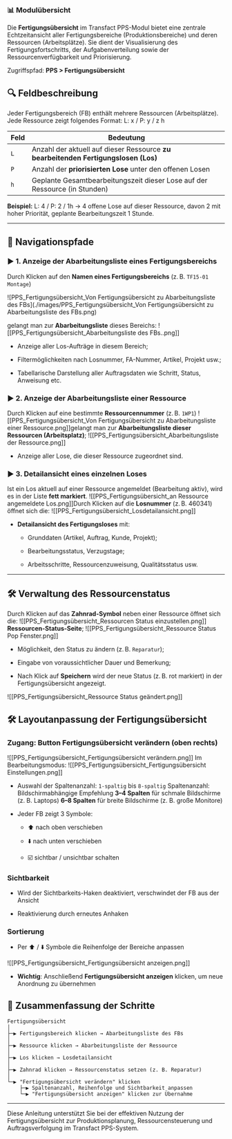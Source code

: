 ### 📊 Modulübersicht

Die **Fertigungsübersicht** im Transfact PPS-Modul bietet eine zentrale Echtzeitansicht aller Fertigungsbereiche (Produktionsbereiche) und deren Ressourcen (Arbeitsplätze). Sie dient der Visualisierung des Fertigungsfortschritts, der Aufgabenverteilung sowie der Ressourcenverfügbarkeit und Priorisierung.

Zugriffspfad: **PPS > Fertigungsübersicht**

## 🔍 Feldbeschreibung

Jeder Fertigungsbereich (FB) enthält mehrere Ressourcen (Arbeitsplätze). Jede Ressource zeigt folgendes Format: L: x / P: y / z h

|Feld|Bedeutung|
|---|---|
|`L`|Anzahl der aktuell auf dieser Ressource **zu bearbeitenden Fertigungslosen (Los)**|
|`P`|Anzahl der **priorisierten Lose** unter den offenen Losen|
|`h`|Geplante Gesamtbearbeitungszeit dieser Lose auf der Ressource (in Stunden)|

**Beispiel:** L: 4 / P: 2 / 1h → 4 offene Lose auf dieser Ressource, davon 2 mit hoher Priorität, geplante Bearbeitungszeit 1 Stunde.

---

## 🚪 Navigationspfade


### ▶ 1. Anzeige der Abarbeitungsliste eines Fertigungsbereichs

Durch Klicken auf den **Namen eines Fertigungsbereichs** (z. B. `TF15-01 Montage`) 

![PPS_Fertigungsübersicht_Von Fertigungsübersicht zu Abarbeitungsliste des FBs](./images/PPS_Fertigungsübersicht_Von Fertigungsübersicht zu Abarbeitungsliste des FBs.png)

gelangt man zur **Abarbeitungsliste** dieses Bereichs:
![[PPS_Fertigungsübersicht_Abarbeitungsliste des FBs..png]]
- Anzeige aller Los-Aufträge in diesem Bereich;
    
- Filtermöglichkeiten nach Losnummer, FA-Nummer, Artikel, Projekt usw.;
    
- Tabellarische Darstellung aller Auftragsdaten wie Schritt, Status, Anweisung etc.
    

### ▶ 2. Anzeige der Abarbeitungsliste einer Ressource

Durch Klicken auf eine bestimmte **Ressourcennummer** (z. B. `1WP1`) 
![[PPS_Fertigungsübersicht_Von Fertigungsübersicht zu Abarbeitungsliste einer Ressource.png]]gelangt man zur **Abarbeitungsliste dieser Ressourcen (Arbeitsplatz)**;
![[PPS_Fertigungsübersicht_Abarbeitungsliste der Ressource.png]]
- Anzeige aller Lose, die dieser Ressource zugeordnet sind.

### ▶ 3. Detailansicht eines einzelnen Loses

Ist ein Los aktuell auf einer Ressource angemeldet (Bearbeitung aktiv), wird es in der Liste **fett markiert**.
![[PPS_Fertigungsübersicht_an Ressource angemeldete Los.png]]Durch Klicken auf die **Losnummer** (z. B. 460341) öffnet sich die:
![[PPS_Fertigungsübersicht_Losdetailansicht.png]]
- **Detailansicht des Fertigungsloses** mit:
    
    - Grunddaten (Artikel, Auftrag, Kunde, Projekt);
        
    - Bearbeitungsstatus, Verzugstage;
        
    - Arbeitsschritte, Ressourcenzuweisung, Qualitätsstatus usw.
        

---

## 🛠 Verwaltung des Ressourcenstatus

Durch Klicken auf das **Zahnrad-Symbol** neben einer Ressource öffnet sich die:
![[PPS_Fertigungsübersicht_Ressourcen Status einzustellen.png]]
 **Ressourcen-Status-Seite**;
![[PPS_Fertigungsübersicht_Ressource Status Pop Fenster.png]]
- Möglichkeit, den Status zu ändern (z. B. `Reparatur`);
    
- Eingabe von voraussichtlicher Dauer und Bemerkung;
    
- Nach Klick auf **Speichern** wird der neue Status (z. B. rot markiert) in der Fertigungsübersicht angezeigt.

![[PPS_Fertigungsübersicht_Ressource Status geändert.png]]
## 🛠️ Layoutanpassung der Fertigungsübersicht

### Zugang: Button **Fertigungsübersicht verändern** (oben rechts)
![[PPS_Fertigungsübersicht_Fertigungsübersicht verändern.png]]
Im Bearbeitungsmodus:
![[PPS_Fertigungsübersicht_Fertigungsübersicht Einstellungen.png]]
- Auswahl der Spaltenanzahl: `1-spaltig` bis `8-spaltig`
    Spaltenanzahl: Bildschirmabhängige Empfehlung
    **3–4 Spalten** für schmale Bildschirme (z. B. Laptops)
    **6–8 Spalten** für breite Bildschirme (z. B. große Monitore)
    
- Jeder FB zeigt 3 Symbole:
    
    - ⬆️ nach oben verschieben
        
    - ⬇️ nach unten verschieben
        
    - ☑️ sichtbar / unsichtbar schalten
        

### Sichtbarkeit

- Wird der Sichtbarkeits-Haken deaktiviert, verschwindet der FB aus der Ansicht
    
- Reaktivierung durch erneutes Anhaken

### Sortierung

- Per ⬆️ / ⬇️ Symbole die Reihenfolge der Bereiche anpassen

![[PPS_Fertigungsübersicht_Fertigungsübersicht anzeigen.png]]
- **Wichtig**: Anschließend **Fertigungsübersicht anzeigen** klicken, um neue Anordnung zu übernehmen
## 🔄 Zusammenfassung der Schritte

```
Fertigungsübersicht
│
├─▶ Fertigungsbereich klicken → Abarbeitungsliste des FBs
│
├─▶ Ressource klicken → Abarbeitungsliste der Ressource
│
├─▶ Los klicken → Losdetailansicht
│
├─▶ Zahnrad klicken → Ressourcenstatus setzen (z. B. Reparatur)
│
└─▶ "Fertigungsübersicht verändern" klicken
    ├─▶ Spaltenanzahl, Reihenfolge und Sichtbarkeit anpassen
    └─▶ "Fertigungsübersicht anzeigen" klicken zur Übernahme
```

---

Diese Anleitung unterstützt Sie bei der effektiven Nutzung der Fertigungsübersicht zur Produktionsplanung, Ressourcensteuerung und Auftragsverfolgung im Transfact PPS-System.